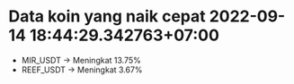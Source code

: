 # Data koin yang naik cepat 2022-09-14 18:44:29.342763+07:00

* MIR_USDT -> Meningkat 13.75%
* REEF_USDT -> Meningkat 3.67%
